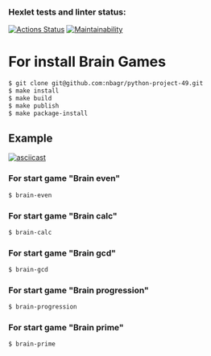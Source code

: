 ### Hexlet tests and linter status:
[![Actions Status](https://github.com/nbagr/python-project-49/actions/workflows/hexlet-check.yml/badge.svg)](https://github.com/nbagr/python-project-49/actions)
[![Maintainability](https://api.codeclimate.com/v1/badges/00aa96b3c1bc32c1f682/maintainability)](https://codeclimate.com/github/nbagr/python-project-49/maintainability)

# For install Brain Games
```bash
$ git clone git@github.com:nbagr/python-project-49.git
$ make install
$ make build
$ make publish
$ make package-install
```

## Example
[![asciicast](https://asciinema.org/a/ZxuQofjMpLAYDBBrmtfO2EJzI.svg)](https://asciinema.org/a/ZxuQofjMpLAYDBBrmtfO2EJzI)

### For start game "Brain even"
```bash
$ brain-even
```

### For start game "Brain calc"
```bash
$ brain-calc
```

### For start game "Brain gcd"
```bash
$ brain-gcd
```

### For start game "Brain progression"
```bash
$ brain-progression
```

### For start game "Brain prime"
```bash
$ brain-prime
```
